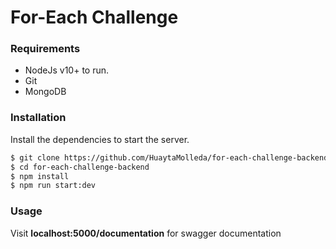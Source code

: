 # For-Each Challenge

### Requirements

- NodeJs v10+ to run.
- Git
- MongoDB

### Installation
Install the dependencies to start the server.

```sh
$ git clone https://github.com/HuaytaMolleda/for-each-challenge-backend.git
$ cd for-each-challenge-backend
$ npm install
$ npm run start:dev
```

### Usage

Visit <b>localhost:5000/documentation</b> for swagger documentation

